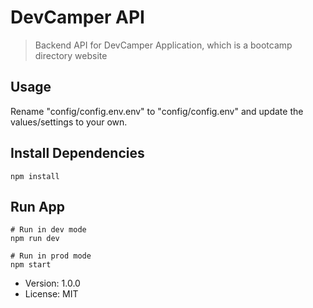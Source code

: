  # DevCamper API

 > Backend API for DevCamper Application, which is a bootcamp directory website 

## Usage

Rename "config/config.env.env" to "config/config.env" and update the values/settings to your own.

## Install Dependencies 
```
npm install
```
## Run App 
```
# Run in dev mode
npm run dev

# Run in prod mode
npm start 
```

- Version: 1.0.0
- License: MIT